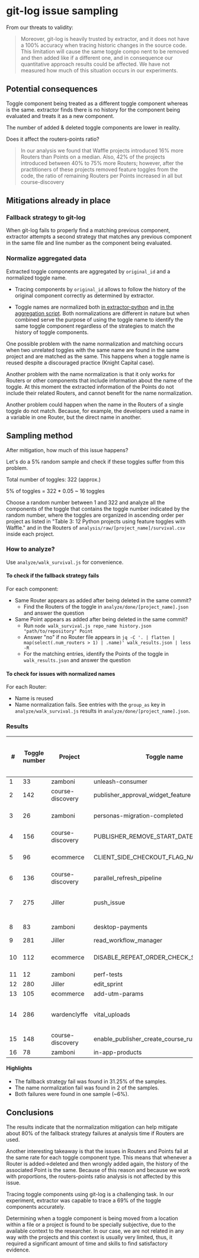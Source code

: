 # git-log issue sampling

From our threats to validity:

> Moreover, git-log is heavily trusted by extractor, and it does not have a 100% accuracy when tracing historic changes in the source code. This limitation will cause the same toggle compo nent to be removed and then added like if a different one, and in consequence our quantitative approach results could be affected. We have not measured how much of this situation occurs in our experiments.

## Potential consequences

Toggle component being treated as a different toggle component whereas is the same. extractor finds there is no history for the component being evaluated and treats it as a new component.

The number of added & deleted toggle components are lower in reality.

Does it affect the routers-points ratio?

>In our analysis we found that Waffle projects introduced 16% more Routers than Points on a median. Also, 42% of the projects introduced between 40% to 75% more Routers; however, after the practitioners of these projects removed feature toggles from the code, the ratio of remaining Routers per Points increased in all but course-discovery

## Mitigations already in place

### Fallback strategy to git-log

When git-log fails to properly find a matching previous component, extractor attempts a second strategy that matches any previous component in the same file and line number as the component being evaluated.

### Normalize aggregated data

Extracted toggle components are aggregated by `original_id` and a normalized toggle name.

* Tracing components by `original_id` allows to follow the history of the original component correctly as determined by extractor.

* Toggle names are normalized both [in extractor-python](https://gitlab.com/juan.hoyosr/extractor-python/-/blob/02954dd4d315f2b4a8a7058ae5dac2bc48d329a5/libraries/django_waffle/components.py#L164) and [in the aggregation script](https://github.com/elhoyos/toggles_package/blob/004646e36c0c5be2eb7a1d019678051bbb795557/extraction/analyze/common.js#L12). Both normalizations are different in nature but when combined serve the purpose of using the toggle name to identify the same toggle component regardless of the strategies to match the history of toggle components.

One possible problem with the name normalization and matching occurs when two unrelated toggles with the same name are found in the same project and are matched as the same. This happens when a toggle name is reused despite a discouraged practice (Knight Capital case).

Another problem with the name normalization is that it only works for Routers or other components that include information about the name of the toggle. At this moment the extracted information of the Points do not include their related Routers, and cannot benefit for the name normalization.

Another problem could happen when the name in the Routers of a single toggle do not match. Because, for example, the developers used a name in a variable in one Router, but the direct name in another.


## Sampling method

After mitigation, how much of this issue happens?

Let's do a 5% random sample and check if these toggles suffer from this problem.

Total number of toggles: 322 (approx.)

5% of toggles = 322 * 0.05 ~ 16 toggles

Choose a random number between 1 and 322 and analyze all the components of the toggle that contains the toggle number indicated by the random number, where the toggles are organized in ascending order per project as listed in "Table 3: 12 Python projects using feature toggles with Waffle." and in the Routers of `analysis/raw/[project_name]/survival.csv` inside each project.

### How to analyze?

Use `analyze/walk_survival.js` for convenience.


#### To check if the fallback strategy fails
For each component:
* Same Router appears as added after being deleted in the same commit?
  - Find the Routers of the toggle in `analyze/done/[project_name].json` and answer the question
* Same Point appears as added after being deleted in the same commit?
  - Run `node walk_survival.js repo_name history.json "path/to/repository" Point`
  - Answer "no" if no Router file appears in `jq -C '. | flatten | map(select(.num_routers > 1) | .name)' walk_results.json | less -R`
  - For the matching entries, identify the Points of the toggle in `walk_results.json` and answer the question


#### To check for issues with normalized names
For each Router:
* Name is reused
* Name normalization fails. See entries with the `group_as` key in `analyze/walk_survival.js` results in `analyze/done/[project_name].json`.

### Results

#| Toggle number | Project | Toggle name | Same Router added & deleted | Same Point added & deleted | Has Routers with `group_as`| Notes
-|-|-|-|-|-|-|-
1|33|zamboni|unleash-consumer|no|no|no|--
2|142|course-discovery|publisher_approval_widget_feature|no|no|no|Routers assigned to template context, Points not found.
3|26|zamboni|personas-migration-completed|**yes**|**yes**|no|Significant refactor. Functionality-wise found the same Router & Point added & deleted at same commit in `test_views.py`.
4|156|course-discovery|PUBLISHER_REMOVE_START_DATE_EDITING|no|no|**yes**|Renamed to PUBLISHER_REMOVE_PACING_TYPE_EDITING.
5|96|ecommerce|CLIENT_SIDE_CHECKOUT_FLAG_NAME|**yes**|**yes**|no|Significant refactor. Functionality-wise found the same Router & Point added & deleted at same commit in `views.py`.
6|136|course-discovery|parallel_refresh_pipeline|no|no|no|--
7|275|Jiller|push_issue|**yes**|**yes**|no|Significant refactor, abstracted functionality to other files. Functionality-wise found the same Router & Point added & deleted at same commit in `views.py`.
8|83|zamboni|desktop-payments|no|no|no|Routers assigned toggle state to variables, Points not found.
9|281|Jiller|read_workflow_manager|no|no|no|Routers were not deleted.
10|112|ecommerce|DISABLE_REPEAT_ORDER_CHECK_SWITCH_NAME|**yes**|**yes**|**yes**|Substantial refactor, moved the toggle to another file. Renamed from REPEAT_PURCHASE_SWITCH_NAME.
11|12|zamboni|perf-tests|no|no|no|--
12|280|Jiller|edit_sprint|no|no|no|--
13|105|ecommerce|add-utm-params|no|no|no|--
14|286|wardenclyffe|vital_uploads|**yes**|**yes**|no|Commits and components operations do not match. Found deleted ops for Routers and Points after adding the same component in `stats.html`.
15|148|course-discovery|enable_publisher_create_course_run_in_studio|no|no|no|--
16|78|zamboni|in-app-products|no|no|no|--

#### Highlights

* The fallback strategy fail was found in 31.25% of the samples.
* The name normalization fail was found in 2 of the samples.
* Both failures were found in one sample (~6%).

## Conclusions

The results indicate that the normalization mitigation can help mitigate about 80% of the fallback strategy failures at analysis time if Routers are used.

Another interesting takeaway is that the issues in Routers and Points fail at the same rate for each toggle component type. This means that whenever a Router is added->deleted and then wrongly added again, the history of the associated Point is the same. Because of this reason and because we work with proportions, the routers-points ratio analysis is not affected by this issue.

Tracing toggle components using git-log is a challenging task. In our experiment, extractor was capable to trace a 69% of the toggle components accurately.

Determining when a toggle component is being moved from a location within a file or a project is found to be specially subjective, due to the available context to the researcher. In our case, we are not related in any way with the projects and this context is usually very limited, thus, it required a significant amount of time and skills to find satisfactory evidence.
